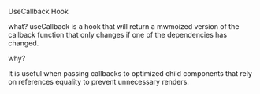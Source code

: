 UseCallback Hook

what?
useCallback is a hook that will return a mwmoized version of the callback function that only changes if one of the dependencies has changed.

why?

It is useful when passing callbacks to optimized child components that rely on references equality to prevent unnecessary renders.
